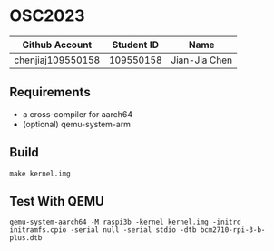 # OSC2023

| Github Account | Student ID | Name          |
|----------------|------------|---------------|
| chenjiaj109550158 | 109550158    | Jian-Jia Chen |

## Requirements

* a cross-compiler for aarch64
* (optional) qemu-system-arm

## Build 

```
make kernel.img
```

## Test With QEMU

```
qemu-system-aarch64 -M raspi3b -kernel kernel.img -initrd initramfs.cpio -serial null -serial stdio -dtb bcm2710-rpi-3-b-plus.dtb
```